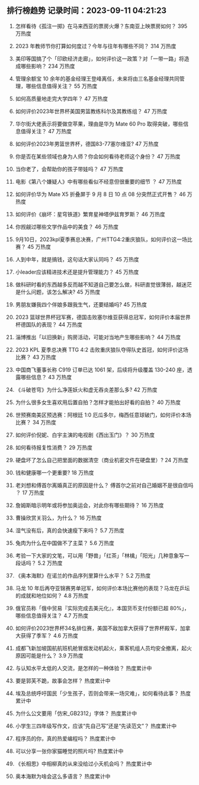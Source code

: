 
## 排行榜趋势 记录时间：2023-09-11 04:21:23
  
  1. 怎样看待《孤注一掷》在马来西亚的票房火爆？东南亚上映票房如何？ 395 万热度
    
  2. 2023 年教师节你打算如何度过？今年与往年有哪些不同？ 314 万热度
    
  3. 美印等国搞了个「印欧经济走廊」，如何评价这一政策？对「一带一路」将造成哪些影响？ 234 万热度
    
  4. 管理余额宝 10 余年的基金经理王登峰离任，未来将由三名基金经理共同管理，哪些信息值得关注？ 55 万热度
    
  5. 如何高质量地走完大学四年？ 47 万热度
    
  6. 如何评价2023年世界杯美国男篮教练科尔及其教练组？ 47 万热度
    
  7. 华尔街大佬表示将要做空苹果，理由是华为 Mate 60 Pro 取得突破，哪些信息值得关注？ 47 万热度
    
  8. 如何评价2023年男篮世界杯，德国83-77塞尔维亚? 47 万热度
    
  9. 你是否在某些领域也身为人师？你会如何看待老师这个身份？ 47 万热度
    
  10. 当你老了，会帮助你的孩子带娃吗？ 47 万热度
    
  11. 电影《第八个嫌疑人》中有哪些看似不经意但很重要的细节 ？ 47 万热度
    
  12. 如何评价华为 Mate X5 折叠屏于 9 月 8 日 10 点 08 分突然正式开售？ 46 万热度
    
  13. 如何评价《崩坏：星穹铁道》繁育星神塔伊兹育罗斯？ 46 万热度
    
  14. 你觊觎过哪些文学作品中的美食？ 46 万热度
    
  15. 9月10日，2023kpl夏季赛总决赛，广州TTG4:2重庆狼队，如何评价这一场比赛？ 45 万热度
    
  16. 人到中年，就是搞钱，这句话大家认同吗？ 45 万热度
    
  17. 小leader应该精进技术还是提升管理能力？ 45 万热度
    
  18. 做科研时看的东西越多反而越不知道自己要怎么做，科研直觉很薄弱，越迷茫是什么问题，该怎么解决? 45 万热度
    
  19. 男朋友嫌我四个伴娘多跟我生气，还要结婚吗? 45 万热度
    
  20. 2023 篮球世界杯冠军赛，德国击败塞尔维亚获得总冠军，如何评价本届世界杯德国队的表现？ 44 万热度
    
  21. 淄博推出「以旧换新」购房活动，可能对当地产生哪些影响？ 44 万热度
    
  22. 2023 KPL 夏季总决赛 TTG 4:2 击败重庆狼队夺得队史首冠，如何评价这场比赛？ 43 万热度
    
  23. 中国商飞董事长称 C919 订单已达 1061 架，后续将升级覆盖 130-240 座，透露哪些信息？ 43 万热度
    
  24. 《斗破苍穹》为什么净莲妖火和虚无吞炎差那么多? 42 万热度
    
  25. 为什么很多女生喜欢用后置自拍？怎样才能拍出好看的自拍？ 40 万热度
    
  26. 世预赛南美区预选赛：阿根廷 1:0 厄瓜多尔，梅西任意球破门，如何评价本场比赛？ 34 万热度
    
  27. 如何评价倪妮、白宇主演的电视剧《西出玉门》？ 30 万热度
    
  28. 如何看待报复性消费？ 29 万热度
    
  29. 硬盘坏了怎么自己把里面的数据清空（商业机密文件在硬盘里）? 24 万热度
    
  30. 钱和健康哪一个更重要? 18 万热度
    
  31. 老刘想和傅首尔离婚真正的原因是什么？ 傅首尔之前对自己婚姻不是很自信吗 ？ 17 万热度
    
  32. 詹姆斯暗示明年或将参加奥运会，对此你有哪些期待？ 16 万热度
    
  33. 曹操欣赏关羽么，为什么？ 16 万热度
    
  34. 湿气没有后，真的会快速瘦下来吗？ 5.7 万热度
    
  35. 兔肉为什么在中国做不了主菜？ 5.6 万热度
    
  36. 考验一下大家的文笔，可以用「野兽」「红茶」「林檎」「阳光」几种意象写一段话吗？ 5.2 万热度
    
  37. 《奥本海默》在诺兰的作品序列里算什么水平？ 5.2 万热度
    
  38. 马龙 10 年后再夺亚锦赛男单冠军，如何评价本场比赛他的表现？马龙在乒坛的成就和地位如何？ 4.8 万热度
    
  39. 俄官员称「俄中贸易『实际完成去美元化』，本国货币支付份额已超 80%」，哪些信息值得关注？ 4.7 万热度
    
  40. 如何评价2023世界杯34名排位赛，美国不敌加拿大获得了世界杯殿军，加拿大获得了季军？ 4.6 万热度
    
  41. 成都飞新加坡国航航班机舱冒烟发动机起火，乘客机组人员均安全撤离，起火原因可能是什么？ 3.9 万热度
    
  42. 与认知水平太低的人交流，是怎样的一种体验？ 热度累计中
    
  43. 要是郭芙不跪，故事会怎样？ 热度累计中
    
  44. 埃及总统呼吁国民「少生孩子，否则会带来一场灾难」，如何看待此事？ 热度累计中
    
  45. 为什么公文要用「仿宋_GB2312」字体？ 热度累计中
    
  46. 小学生三四年级写作文，应该“先自己写”还是“先读范文”？ 热度累计中
    
  47. 程序员的你，真的热爱编程吗？ 热度累计中
    
  48. 可以分享一张你家猫睡觉的照片吗? 热度累计中
    
  49. 《长相思》中相柳真的从来没给过小夭机会吗？ 热度累计中
    
  50. 奥本海默为啥会这么多语言？ 热度累计中
    